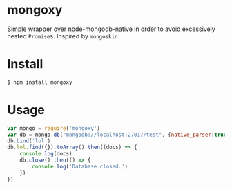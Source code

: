 # mongoxy

Simple wrapper over node-mongodb-native in order to avoid excessively nested `Promise`s.
Inspired by `mongoskin`.

Install
=======

```bash
$ npm install mongoxy
```

Usage
=====

```js
var mongo = require('mongoxy')
var db = mongo.db("mongodb://localhost:27017/test", {native_parser:true})
db.bind('lol')
db.lol.find({}).toArray().then((docs) => {
	console.log(docs)
	db.close().then(() => {
		console.log('Database closed.')
	})
})
```